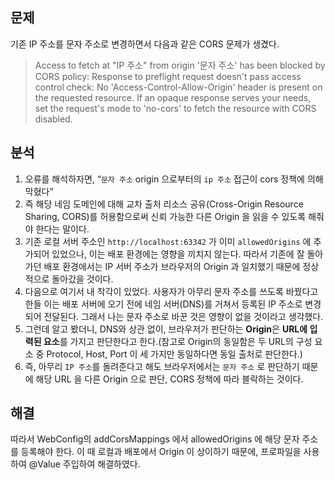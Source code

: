 <h2 id="문제">문제</h2>
<p>기존 IP 주소를 문자 주소로 변경하면서 다음과 같은 CORS 문제가 생겼다.</p>
<blockquote>
<p>Access to fetch at "IP 주소" from origin '문자 주소' has been blocked by CORS policy: Response to preflight request doesn't pass access control check: No 'Access-Control-Allow-Origin' header is present on the requested resource. If an opaque response serves your needs, set the request's mode to 'no-cors' to fetch the resource with CORS disabled.</p>
</blockquote>
<h2 id="분석">분석</h2>
<ol>
<li>오류를 해석하자면, “<code>문자 주소</code> origin 으로부터의 <code>ip 주소</code> 접근이 cors 정책에 의해 막혔다”</li>
<li>즉 해당 네임 도메인에 대해 교차 출처 리소스 공유(Cross-Origin Resource Sharing, CORS)를 허용함으로써 신뢰 가능한 다른 Origin 을 읽을 수 있도록 해줘야 한다는 말이다.</li>
<li>기존 로컬 서버 주소인 <code>http://localhost:63342</code> 가 이미 <code>allowedOrigins</code> 에 추가되어 있었으나, 이는 배포 환경에는 영향을 끼치지 않는다. 따라서 기존에 잘 돌아가던 배포 환경에서는 IP 서버 주소가 브라우저의 Origin 과 일치했기 때문에 정상적으로 돌아갔을 것이다.</li>
<li>다음으로 여기서 내 착각이 있었다. 사용자가 아무리 문자 주소를 쓰도록 바꿨다고 한들 이는 배포 서버에 오기 전에 네임 서버(DNS)를 거쳐서 등록된 IP 주소로 변경되어 전달된다. 그래서 나는 문자 주소로 바꾼 것은 영향이 없을 것이라고 생각했다.</li>
<li>그런데 알고 봤더니, DNS와 상관 없이, 브라우저가 판단하는 <strong>Origin</strong>은 <strong>URL에 입력된 요소</strong>를 가지고 판단한다고 한다.(참고로 Origin의 동일함은 두 URL의 구성 요소 중 Protocol, Host, Port 이 세 가지만 동일하다면 동일 출처로 판단한다.)</li>
<li>즉, 아무리 <code>IP 주소</code>를 돌려준다고 해도 브라우저에서는 <code>문자 주소</code> 로 판단하기 때문에 해당 URL 을 다른 Origin 으로 판단, CORS 정책에 따라 블락하는 것이다.</li>
</ol>
<h2 id="해결">해결</h2>
<p>따라서 WebConfig의 addCorsMappings 에서 allowedOrigins 에 해당 문자 주소를 등록해야 한다.
이 때 로컬과 배포에서 Origin 이 상이하기 때문에, 프로파일을 사용하여 @Value 주입하여 해결하였다.</p>
